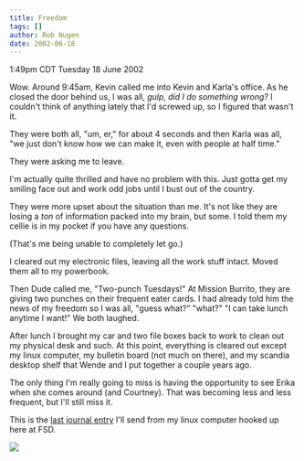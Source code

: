 ```yaml
---
title: Freedom
tags: []
author: Rob Nugen
date: 2002-06-18
---
```


<title></title>
<p class=date>1:49pm CDT Tuesday 18 June 2002</p>

<p>Wow.  Around 9:45am, Kevin called me into Kevin and Karla's
office.  As he closed the door behind us, I was all, <em>gulp,
did I do something wrong?</em>  I couldn't think of anything lately
that I'd screwed up, so I figured that wasn't it.</p>

<p>They were both all, "um, er," for about 4 seconds and then Karla
was all, "we just don't know how we can make it, even with people at
half time."</p>

<p>They were asking me to leave.</p>

<p>I'm actually quite thrilled and have no problem with this.  Just
gotta get my smiling face out and work odd jobs until I bust out of
the country.</p>

<p>They were more upset about the situation than me.  It's not like
they are losing a <em>ton</em> of information packed into my brain,
but some.  I told them my cellie is in my pocket if you have any
questions.</p>

<p>(That's me being unable to completely let go.)</p>

<p>I cleared out my electronic files, leaving all the work stuff
intact.  Moved them all to my powerbook.</p>

<p>Then Dude called me, "Two-punch Tuesdays!" At Mission Burrito, they
are giving two punches on their frequent eater cards.  I had already
told him the news of my freedom so I was all, "guess what?"  "what?"
"I can take lunch anytime I want!"  We both laughed.</p>

<p>After lunch I brought my car and two file boxes back to work to
clean out my physical desk and such.  At this point, everything is
cleared out except my linux computer, my bulletin board (not much on
there), and my scandia desktop shelf that Wende and I put together a
couple years ago.</p>

<p>The only thing I'm really going to miss is having the opportunity
to see Erika when she comes around (and Courtney).  That was becoming
less and less frequent, but I'll still miss it.</p>

<p>This is the <a href="/images/software/website/last_journal.jpg">last journal
entry</a> I'll send from my linux computer hooked up here at FSD.</p>

<p><img src='/images/rob/wL-ROB.gif'/></p>

